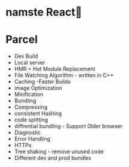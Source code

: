 # namste React🚀


# Parcel 
- Dev Build
- Local server
- HMR = Hot Module Replacement
- File Watching Algorithm - written in C++
- Caching -Faster Builds
- image Optimization
- Minification
- Bundling
- Compressing
- consistent Hashing
- code splitting 
- diffrential bundling - Support Older browser
- Diagnostic
- Error Handling
- HTTPs
- Tree shaking - remove unused code 
- Different dev and prod bundles